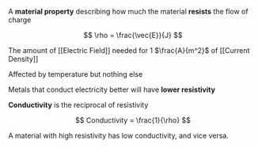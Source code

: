 A **material property** describing how much the material **resists** the flow of charge

$$
\rho = \frac{\vec{E}}{J}
$$

The amount of [[Electric Field]] needed for 1 $\frac{A}{m^2}$ of [[Current Density]]

Affected by temperature but nothing else

Metals that conduct electricity better will have **lower resistivity**

**Conductivity** is the reciprocal of resistivity

$$
Conductivity = \frac{1}{\rho}
$$

A material with high resistivity has low conductivity, and vice versa.
